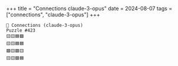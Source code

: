 +++
title = "Connections claude-3-opus"
date = 2024-08-07
tags = ["connections", "claude-3-opus"]
+++

```text
🤖 Connections (claude-3-opus) 
Puzzle #423
🟨🟨🟦🟩
🟨🟨🟦🟦
🟪🟨🟩🟨
🟨🟨🟩🟦
```
